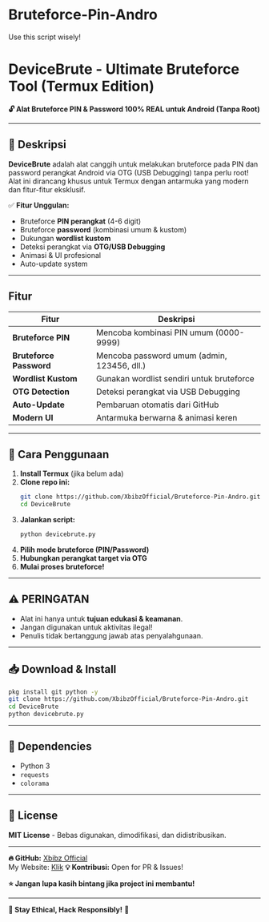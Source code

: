 # Bruteforce-Pin-Andro
Use this script wisely!
# **DeviceBrute - Ultimate Bruteforce Tool (Termux Edition)**  

**🔓 Alat Bruteforce PIN & Password 100% REAL untuk Android (Tanpa Root)**  

---

## **📌 Deskripsi**  
**DeviceBrute** adalah alat canggih untuk melakukan bruteforce pada PIN dan password perangkat Android via OTG (USB Debugging) tanpa perlu root! Alat ini dirancang khusus untuk Termux dengan antarmuka yang modern dan fitur-fitur eksklusif.  

✅ **Fitur Unggulan:**  
- Bruteforce **PIN perangkat** (4-6 digit)  
- Bruteforce **password** (kombinasi umum & kustom)  
- Dukungan **wordlist kustom**  
- Deteksi perangkat via **OTG/USB Debugging**  
- Animasi & UI profesional  
- Auto-update system  

---

## **Fitur**  

| Fitur | Deskripsi |  
|--------|------------|  
| **Bruteforce PIN** | Mencoba kombinasi PIN umum (0000-9999) |  
| **Bruteforce Password** | Mencoba password umum (admin, 123456, dll.) |  
| **Wordlist Kustom** | Gunakan wordlist sendiri untuk bruteforce |  
| **OTG Detection** | Deteksi perangkat via USB Debugging |  
| **Auto-Update** | Pembaruan otomatis dari GitHub |  
| **Modern UI** | Antarmuka berwarna & animasi keren |  

---

## **🚀 Cara Penggunaan**  
1. **Install Termux** (jika belum ada)  
2. **Clone repo ini:**  
   ```bash
   git clone https://github.com/XbibzOfficial/Bruteforce-Pin-Andro.git
   cd DeviceBrute
   ```
3. **Jalankan script:**  
   ```bash
   python devicebrute.py
   ```
4. **Pilih mode bruteforce (PIN/Password)**  
5. **Hubungkan perangkat target via OTG**  
6. **Mulai proses bruteforce!**  

---

## **⚠️ PERINGATAN**  
- Alat ini hanya untuk **tujuan edukasi & keamanan**.  
- Jangan digunakan untuk aktivitas ilegal!  
- Penulis tidak bertanggung jawab atas penyalahgunaan.  

---

## **📥 Download & Install**  
```bash
pkg install git python -y
git clone https://github.com/XbibzOfficial/Bruteforce-Pin-Andro.git
cd DeviceBrute
python devicebrute.py
```

---

## **🔧 Dependencies**  
- Python 3  
- `requests`  
- `colorama`  

---

## **📜 License**  
**MIT License** - Bebas digunakan, dimodifikasi, dan didistribusikan.  

---

**🔥 GitHub:** [Xbibz Official](https://github.com/XbibzOfficial)  
My Website: [Klik](https://xbibzofficiall.glitch.me)
**💡 Kontribusi:** Open for PR & Issues!  

**⭐ Jangan lupa kasih bintang jika project ini membantu!**  

--- 

**🔐 Stay Ethical, Hack Responsibly!** 🚀
